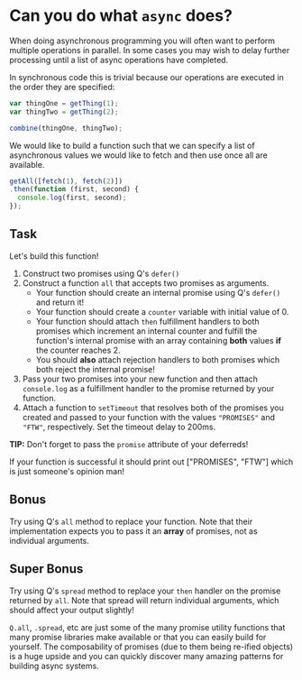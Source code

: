 # Can you do what `async` does?

When doing asynchronous programming you will often want to
perform multiple operations in parallel.  In some cases
you may wish to delay further processing until a list of
async operations have completed.

In synchronous code this is trivial because our operations
are executed in the order they are specified:

```js
var thingOne = getThing(1);
var thingTwo = getThing(2);

combine(thingOne, thingTwo);
```

We would like to build a function such that we can specify a list
of asynchronous values we would like to fetch and then use once all
are available.

```js
getAll([fetch(1), fetch(2)])
.then(function (first, second) {
  console.log(first, second);
});
```

## Task

Let's build this function!

1. Construct two promises using Q's `defer()`
2. Construct a function `all` that accepts two promises as arguments.
   * Your function should create an internal promise using Q's `defer()` and
     return it!
   * Your function should create a `counter` variable with initial value of 0.
   * Your function should attach `then` fulfillment handlers to both
     promises which increment an internal counter and fulfill the function's
     internal promise with an array containing **both** values **if** the counter
     reaches 2.
   * You should **also** attach rejection handlers to both promises which both
     reject the internal promise!
3. Pass your two promises into your new function and then attach `console.log` as
   a fulfillment handler to the promise returned by your function.
4. Attach a function to `setTimeout` that resolves both of the promises you created
   and passed to your function with the values `"PROMISES"` and `"FTW"`, respectively.
   Set the timeout delay to 200ms.

**TIP:** Don't forget to pass the `promise` attribute of your deferreds!

If your function is successful it should print out ["PROMISES", "FTW"] which is
just someone's opinion man!

## Bonus

Try using Q's `all` method to replace your function.  Note that their implementation
expects you to pass it an **array** of promises, not as individual arguments.

## Super Bonus

Try using Q's `spread` method to replace your `then` handler on the promise returned
by `all`.  Note that spread will return individual arguments, which should affect
your output slightly!

`Q.all`, `.spread`, etc are just some of the many promise utility functions that many
promise libraries make available or that you can easily build for yourself.  The
composability of promises (due to them being re-ified objects) is a huge upside
and you can quickly discover many amazing patterns for building async systems.
